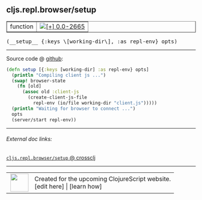 ## cljs.repl.browser/setup



 <table border="1">
<tr>
<td>function</td>
<td><a href="https://github.com/cljsinfo/cljs-api-docs/tree/0.0-2665"><img valign="middle" alt="[+] 0.0-2665" title="Added in 0.0-2665" src="https://img.shields.io/badge/+-0.0--2665-lightgrey.svg"></a> </td>
</tr>
</table>


 <samp>
(__setup__ {:keys \[working-dir\], :as repl-env} opts)<br>
</samp>

---







Source code @ [github](https://github.com/clojure/clojurescript/blob/r3119/src/clj/cljs/repl/browser.clj#L485-L494):

```clj
(defn setup [{:keys [working-dir] :as repl-env} opts]
  (println "Compiling client js ...")
  (swap! browser-state
    (fn [old]
      (assoc old :client-js
        (create-client-js-file
          repl-env (io/file working-dir "client.js")))))
  (println "Waiting for browser to connect ...")
  opts
  (server/start repl-env))
```

<!--
Repo - tag - source tree - lines:

 <pre>
clojurescript @ r3119
└── src
    └── clj
        └── cljs
            └── repl
                └── <ins>[browser.clj:485-494](https://github.com/clojure/clojurescript/blob/r3119/src/clj/cljs/repl/browser.clj#L485-L494)</ins>
</pre>

-->

---



###### External doc links:

[`cljs.repl.browser/setup` @ crossclj](http://crossclj.info/fun/cljs.repl.browser/setup.html)<br>

---

 <table>
<tr><td>
<img valign="middle" align="right" width="48px" src="http://i.imgur.com/Hi20huC.png">
</td><td>
Created for the upcoming ClojureScript website.<br>
[edit here] | [learn how]
</td></tr></table>

[edit here]:https://github.com/cljsinfo/cljs-api-docs/blob/master/cljsdoc/cljs.repl.browser/setup.cljsdoc
[learn how]:https://github.com/cljsinfo/cljs-api-docs/wiki/cljsdoc-files

<!--

This information was too distracting to show to readers, but I'll leave it
commented here since it is helpful to:

- pretty-print the data used to generate this document
- and show how to retrieve that data



The API data for this symbol:

```clj
{:ns "cljs.repl.browser",
 :name "setup",
 :type "function",
 :signature ["[{:keys [working-dir], :as repl-env} opts]"],
 :source {:code "(defn setup [{:keys [working-dir] :as repl-env} opts]\n  (println \"Compiling client js ...\")\n  (swap! browser-state\n    (fn [old]\n      (assoc old :client-js\n        (create-client-js-file\n          repl-env (io/file working-dir \"client.js\")))))\n  (println \"Waiting for browser to connect ...\")\n  opts\n  (server/start repl-env))",
          :title "Source code",
          :repo "clojurescript",
          :tag "r3119",
          :filename "src/clj/cljs/repl/browser.clj",
          :lines [485 494]},
 :full-name "cljs.repl.browser/setup",
 :full-name-encode "cljs.repl.browser/setup",
 :history [["+" "0.0-2665"]]}

```

Retrieve the API data for this symbol:

```clj
;; from Clojure REPL
(require '[clojure.edn :as edn])
(-> (slurp "https://raw.githubusercontent.com/cljsinfo/cljs-api-docs/catalog/cljs-api.edn")
    (edn/read-string)
    (get-in [:symbols "cljs.repl.browser/setup"]))
```

-->
